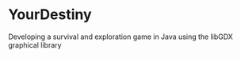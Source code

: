 # YourDestiny
Developing a survival and exploration game in Java using the libGDX graphical library
